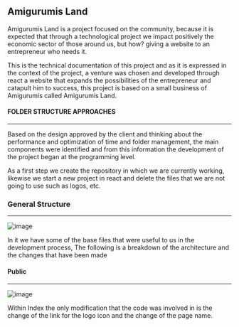 ## Amigurumis Land

Amigurumis Land is a project focused on the community, because it is expected that through a technological project we impact positively the economic sector of those around us, but how? giving a website to an entrepreneur who needs it.

This is the technical documentation of this project and as it is expressed in the context of the project, a venture was chosen and developed through react a website that expands the possibilities of the entrepreneur and catapult him to success, this project is based on a small business of Amigurumis called Amigurumis Land.

#### FOLDER STRUCTURE APPROACHES
---

Based on the design approved by the client and thinking about the performance and optimization of time and folder management, the main components were identified and from this information the development of the project began at the programming level.

As a first step we create the repository in which we are currently working, likewise we start a new project in react and delete the files that we are not going to use such as logos, etc.

### General Structure
---

![image](https://user-images.githubusercontent.com/114700033/211134847-deeb83cf-2273-4886-b602-fe596f1a51b9.png)

In it we have some of the base files that were useful to us in the development process, The following is a breakdown of the architecture and the changes that have been made

#### Public
---

![image](https://user-images.githubusercontent.com/114700033/211134987-d8794b29-d825-4525-85d0-d8e6a7ecd35e.png)

Within Index the only modification that the code was involved in is the change of the link for the logo icon and the change of the page name.

